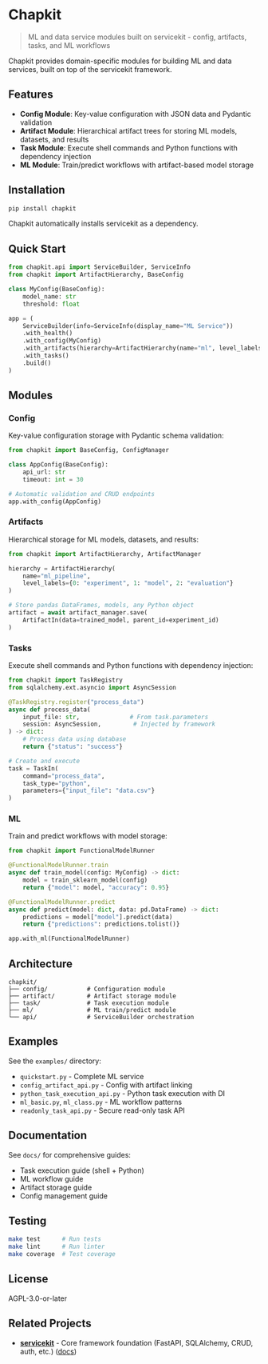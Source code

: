 # Chapkit

> ML and data service modules built on servicekit - config, artifacts, tasks, and ML workflows

Chapkit provides domain-specific modules for building ML and data services, built on top of the servicekit framework.

## Features

- **Config Module**: Key-value configuration with JSON data and Pydantic validation
- **Artifact Module**: Hierarchical artifact trees for storing ML models, datasets, and results
- **Task Module**: Execute shell commands and Python functions with dependency injection
- **ML Module**: Train/predict workflows with artifact-based model storage

## Installation

```bash
pip install chapkit
```

Chapkit automatically installs servicekit as a dependency.

## Quick Start

```python
from chapkit.api import ServiceBuilder, ServiceInfo
from chapkit import ArtifactHierarchy, BaseConfig

class MyConfig(BaseConfig):
    model_name: str
    threshold: float

app = (
    ServiceBuilder(info=ServiceInfo(display_name="ML Service"))
    .with_health()
    .with_config(MyConfig)
    .with_artifacts(hierarchy=ArtifactHierarchy(name="ml", level_labels={0: "model"}))
    .with_tasks()
    .build()
)
```

## Modules

### Config

Key-value configuration storage with Pydantic schema validation:

```python
from chapkit import BaseConfig, ConfigManager

class AppConfig(BaseConfig):
    api_url: str
    timeout: int = 30

# Automatic validation and CRUD endpoints
app.with_config(AppConfig)
```

### Artifacts

Hierarchical storage for ML models, datasets, and results:

```python
from chapkit import ArtifactHierarchy, ArtifactManager

hierarchy = ArtifactHierarchy(
    name="ml_pipeline",
    level_labels={0: "experiment", 1: "model", 2: "evaluation"}
)

# Store pandas DataFrames, models, any Python object
artifact = await artifact_manager.save(
    ArtifactIn(data=trained_model, parent_id=experiment_id)
)
```

### Tasks

Execute shell commands and Python functions with dependency injection:

```python
from chapkit import TaskRegistry
from sqlalchemy.ext.asyncio import AsyncSession

@TaskRegistry.register("process_data")
async def process_data(
    input_file: str,              # From task.parameters
    session: AsyncSession,         # Injected by framework
) -> dict:
    # Process data using database
    return {"status": "success"}

# Create and execute
task = TaskIn(
    command="process_data",
    task_type="python",
    parameters={"input_file": "data.csv"}
)
```

### ML

Train and predict workflows with model storage:

```python
from chapkit import FunctionalModelRunner

@FunctionalModelRunner.train
async def train_model(config: MyConfig) -> dict:
    model = train_sklearn_model(config)
    return {"model": model, "accuracy": 0.95}

@FunctionalModelRunner.predict
async def predict(model: dict, data: pd.DataFrame) -> dict:
    predictions = model["model"].predict(data)
    return {"predictions": predictions.tolist()}

app.with_ml(FunctionalModelRunner)
```

## Architecture

```
chapkit/
├── config/           # Configuration module
├── artifact/         # Artifact storage module
├── task/             # Task execution module
├── ml/               # ML train/predict module
└── api/              # ServiceBuilder orchestration
```

## Examples

See the `examples/` directory:

- `quickstart.py` - Complete ML service
- `config_artifact_api.py` - Config with artifact linking
- `python_task_execution_api.py` - Python task execution with DI
- `ml_basic.py`, `ml_class.py` - ML workflow patterns
- `readonly_task_api.py` - Secure read-only task API

## Documentation

See `docs/` for comprehensive guides:

- Task execution guide (shell + Python)
- ML workflow guide
- Artifact storage guide
- Config management guide

## Testing

```bash
make test      # Run tests
make lint      # Run linter
make coverage  # Test coverage
```

## License

AGPL-3.0-or-later

## Related Projects

- **[servicekit](https://github.com/winterop-com/servicekit)** - Core framework foundation (FastAPI, SQLAlchemy, CRUD, auth, etc.) ([docs](https://winterop-com.github.io/servicekit))
